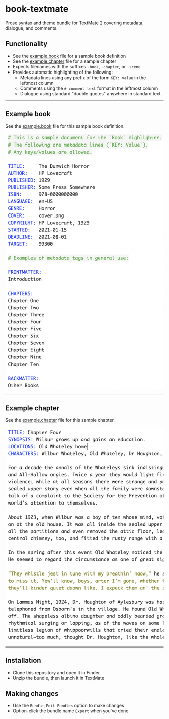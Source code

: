 # book-textmate

Prose syntax and theme bundle for TextMate 2 covering metadata, dialogue, and comments.

## Functionality

- See the [example.book](./example.book) file for a sample book definition
- See the [example.chapter](./example.chapter) file for a sample chapter
- Expects filenames with the suffixes `.book`, `.chapter`, or `.scene`
- Provides automatic highlighting of the following:
  - Metadata lines using any prefix of the form `KEY: value` in the leftmost column
  - Comments using the `# comment text` format in the leftmost column
  - Dialogue using standard "double quotes" anywhere in standard text

---

## Example book

See the [example.book](./example.book) file for this sample book definition.

![Example Book](./example-book.png)

---

## Example chapter

See the [example.chapter](./example.chapter) file for this sample chapter.

![Example Chapter](./example-chapter.png)

---

## Installation

- Clone this repository and open it in Finder
- Unzip the bundle, then launch it in TextMate

## Making changes

- Use the `Bundle`, `Edit Bundles` option to make changes
- Option-click the bundle name `Export` when you've done

